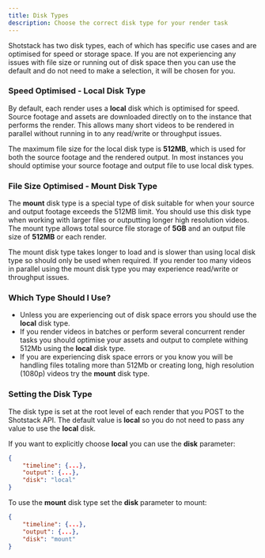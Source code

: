 ```yaml
---
title: Disk Types
description: Choose the correct disk type for your render task
---
```


Shotstack has two disk types, each of which has specific use cases and are optimised for speed or storage space. If you
are not experiencing any issues with file size or running out of disk space then you can use the default and do not need
to make a selection, it will be chosen for you.

### Speed Optimised - Local Disk Type

By default, each render uses a **local** disk which is optimised for speed. Source footage and assets are downloaded
directly on to the instance that performs the render. This allows many short videos to be rendered in parallel without
running in to any read/write or throughput issues.

The maximum file size for the local disk type is **512MB**, which is used for both the source footage and the rendered
output. In most instances you should optimise your source footage and output file to use local disk types.

### File Size Optimised - Mount Disk Type

The **mount** disk type is a special type of disk suitable for when your source and output footage exceeds the 512MB
limit. You should use this disk type when working with larger files or outputting longer high resolution videos. The
mount type allows total source file storage of **5GB** and an output file size of **512MB** or each render.

The mount disk type takes longer to load and is slower than using local disk type so should only be used when required.
If you render too many videos in parallel using the mount disk type you may experience read/write or throughput issues.

### Which Type Should I Use?

- Unless you are experiencing out of disk space errors you should use the **local** disk type.
- If you render videos in batches or perform several concurrent render tasks you should optimise your assets and output
  to complete withing 512Mb using the **local** disk type.
- If you are experiencing disk space errors or you know you will be handling files totaling more than 512Mb or creating
  long, high resolution \(1080p\) videos try the **mount** disk type.

### Setting the Disk Type

The disk type is set at the root level of each render that you POST to the Shotstack API. The default value is **local**
so you do not need to pass any value to use the **local** disk.

If you want to explicitly choose **local** you can use the **disk** parameter:

```json
{
    "timeline": {...},
    "output": {...},
    "disk": "local"
}
```

To use the **mount** disk type set the **disk** parameter to mount:

```json
{
    "timeline": {...},
    "output": {...},
    "disk": "mount"
}
```
